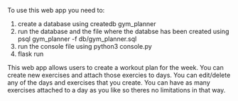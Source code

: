 To use this web app you need to:
1. create a database using createdb gym_planner
2. run the database and the file where the databse has been created using psql gym_planner -f db/gym_planner.sql
3. run the console file using python3 console.py
4. flask run


This web app allows users to create a workout plan for the week. You can create new exercises and attach those exercies to days. You can edit/delete any of the days and exercises that you create. You can have as many exercises attached to a day as you like so theres no limitations in that way. 